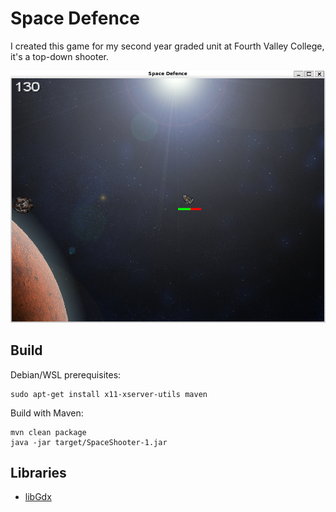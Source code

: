 # Space Defence

I created this game for my second year graded unit at Fourth Valley College, it's a top-down shooter.

![Screenshot](/res/screenshot.png)

## Build
Debian/WSL prerequisites:
```
sudo apt-get install x11-xserver-utils maven
```

Build with Maven:
```
mvn clean package
java -jar target/SpaceShooter-1.jar
```

## Libraries
* [libGdx](https://libgdx.com/)